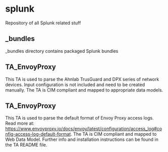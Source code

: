 # splunk
Repository of all Splunk related stuff

## _bundles
_bundles directory contains packaged Splunk bundles

## TA_EnvoyProxy
This TA is used to parse the Ahnlab TrusGuard and DPX series of network devices. Input configuration is not included and need to be created manually. The TA is CIM compliant and mapped to appropriate data models.

## TA_EnvoyProxy
This TA is used to parse the default format of Envoy Proxy access logs. Read more at: https://www.envoyproxy.io/docs/envoy/latest/configuration/access_log#config-access-log-default-format. The TA is CIM compliant and mapped to Web Data Model. Further info and installation instructions can be found in the TA README file.
